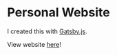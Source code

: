 # Personal Website

I created this with [Gatsby.js](https://www.gatsbyjs.org/).

View website [here](https://theang66.github.io/)!
